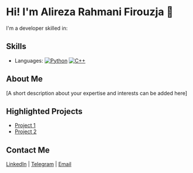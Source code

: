 # Hi! I'm Alireza Rahmani Firouzja 👋

I'm a developer skilled in:

## Skills
- Languages: [![Python](https://img.shields.io/badge/-Python-3776AB?logo=python&logoColor=white)](https://github.com/your-github-username) [![C++](https://img.shields.io/badge/-C++-00599C?logo=c%2B%2B&logoColor=white)](https://github.com/arf1383)

## About Me
[A short description about your expertise and interests can be added here]

## Highlighted Projects
- [Project 1](project-link)
- [Project 2](project-link)

## Contact Me
[LinkedIn](https://shorturl.at/9uxw6) | [Telegram](https://t.me/Alireza8366) | [Email](mailto:arf.firouzja1583@gmail.com)
